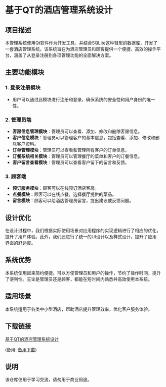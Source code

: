 # 基于QT的酒店管理系统设计

## 项目描述

本管理系统使用Qt软件作为开发工具，并结合SQLite这种轻型的数据库，开发了一套酒店管理系统。该系统旨在为酒店管理员和顾客提供一个便捷、高效的操作平台，涵盖了从登录注册到各项管理功能的全面解决方案。

## 主要功能模块

### 1. 登录注册模块
- 用户可以通过此模块进行注册和登录，确保系统的安全性和用户身份的唯一性。

### 2. 管理员端
- **客房信息管理模块**：管理员可以查看、添加、修改和删除客房信息。
- **客户信息模块**：管理员可以管理客户的基本信息，包括查看、添加、修改和删除客户资料。
- **订单管理模块**：管理员可以查看和管理所有客户的订单信息。
- **订餐系统相关模块**：管理员可以管理餐厅的菜单和客户的订餐信息。
- **客户留言查看模块**：管理员可以查看客户留下的留言和反馈。

### 3. 顾客端
- **预订服务模块**：顾客可以在线预订酒店客房。
- **点餐模块**：顾客可以在线点餐，选择餐厅提供的菜品。
- **留言模块**：顾客可以给酒店管理员留言，提出建议或反馈问题。

## 设计优化

在设计过程中，我们根据实际使用场景对应用程序的实现逻辑进行了相应的优化，提升了用户体验。此外，我们还进行了统一的UI设计以及样式设计，提升了应用界面的舒适度。

## 系统优势

本系统使用起来简约便捷，可以方便管理员和用户的操作，节约了操作时间，提升了便利性。无论是管理员还是顾客，都能在短时间内熟悉并高效使用本系统。

## 适用场景

本系统适用于各类中小型酒店，帮助酒店提升管理效率，优化客户服务体验。

## 下载链接
[基于QT的酒店管理系统设计](https://pan.quark.cn/s/85b5d368de29) 

(备用: [备用下载](https://pan.baidu.com/s/1MDaMxeUZmQ8F17SnvAMalQ?pwd=1234))

## 说明

该仓库仅用于学习交流，请勿用于商业用途。
